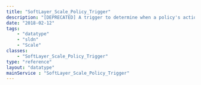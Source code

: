```yaml
---
title: "SoftLayer_Scale_Policy_Trigger"
description: "[DEPRECATED] A trigger to determine when a policy's actions should be fired."
date: "2018-02-12"
tags:
    - "datatype"
    - "sldn"
    - "Scale"
classes:
    - "SoftLayer_Scale_Policy_Trigger"
type: "reference"
layout: "datatype"
mainService : "SoftLayer_Scale_Policy_Trigger"
---
```

